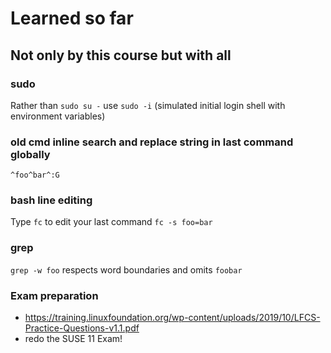 # Learned so far
## Not only by this course but with all

### sudo
Rather than `sudo su -` use `sudo -i` (simulated initial login shell with environment variables)

### old cmd inline search and replace string in last command globally
`^foo^bar^:G`

### bash line editing
Type `fc` to edit your last command
`fc -s foo=bar`

### grep
`grep -w foo` respects word boundaries and omits `foobar`

### Exam preparation
* https://training.linuxfoundation.org/wp-content/uploads/2019/10/LFCS-Practice-Questions-v1.1.pdf
* redo the SUSE 11 Exam!
